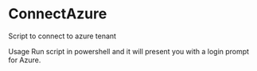 # ConnectAzure
Script to connect to azure tenant

Usage
Run script in powershell and it will present you with a login prompt for Azure.
